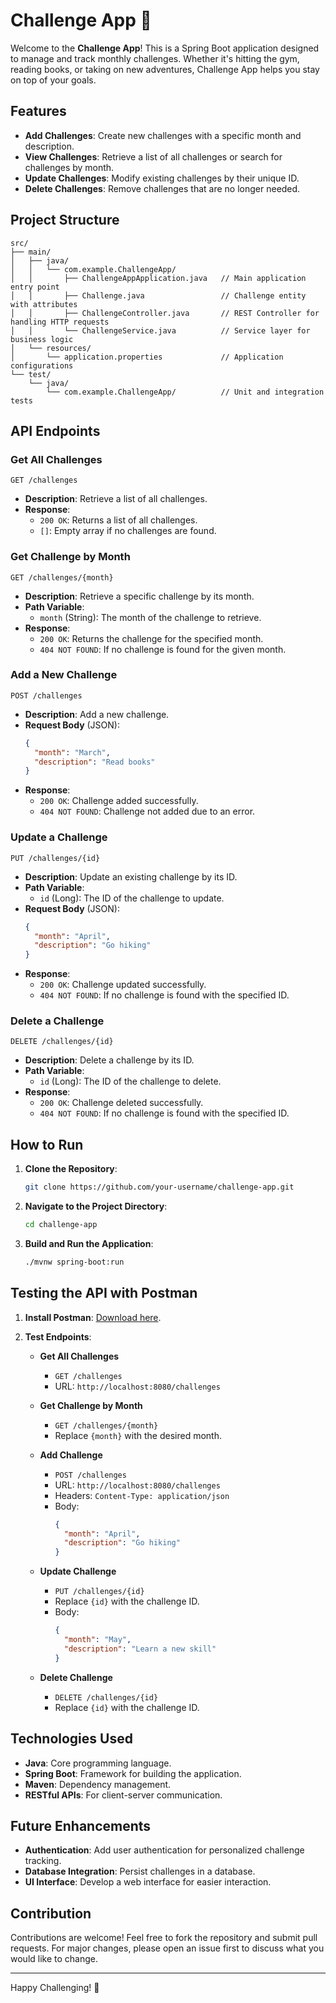 # Challenge App 📝 

Welcome to the **Challenge App**! This is a Spring Boot application designed to manage and track monthly challenges. Whether it's hitting the gym, reading books, or taking on new adventures, Challenge App helps you stay on top of your goals.

## Features

- **Add Challenges**: Create new challenges with a specific month and description.
- **View Challenges**: Retrieve a list of all challenges or search for challenges by month.
- **Update Challenges**: Modify existing challenges by their unique ID.
- **Delete Challenges**: Remove challenges that are no longer needed.

## Project Structure

```plaintext
src/
├── main/
│   ├── java/
│   │   └── com.example.ChallengeApp/
│   │       ├── ChallengeAppApplication.java   // Main application entry point
│   │       ├── Challenge.java                 // Challenge entity with attributes
│   │       ├── ChallengeController.java       // REST Controller for handling HTTP requests
│   │       └── ChallengeService.java          // Service layer for business logic
│   └── resources/
│       └── application.properties             // Application configurations
└── test/
    └── java/
        └── com.example.ChallengeApp/          // Unit and integration tests
```

## API Endpoints

### Get All Challenges

```http
GET /challenges
```

- **Description**: Retrieve a list of all challenges.
- **Response**:
  - `200 OK`: Returns a list of all challenges.
  - `[]`: Empty array if no challenges are found.

### Get Challenge by Month

```http
GET /challenges/{month}
```

- **Description**: Retrieve a specific challenge by its month.
- **Path Variable**: 
  - `month` (String): The month of the challenge to retrieve.
- **Response**:
  - `200 OK`: Returns the challenge for the specified month.
  - `404 NOT FOUND`: If no challenge is found for the given month.

### Add a New Challenge

```http
POST /challenges
```

- **Description**: Add a new challenge.
- **Request Body** (JSON):
  ```json
  {
    "month": "March",
    "description": "Read books"
  }
  ```
- **Response**:
  - `200 OK`: Challenge added successfully.
  - `404 NOT FOUND`: Challenge not added due to an error.

### Update a Challenge

```http
PUT /challenges/{id}
```

- **Description**: Update an existing challenge by its ID.
- **Path Variable**:
  - `id` (Long): The ID of the challenge to update.
- **Request Body** (JSON):
  ```json
  {
    "month": "April",
    "description": "Go hiking"
  }
  ```
- **Response**:
  - `200 OK`: Challenge updated successfully.
  - `404 NOT FOUND`: If no challenge is found with the specified ID.

### Delete a Challenge

```http
DELETE /challenges/{id}
```

- **Description**: Delete a challenge by its ID.
- **Path Variable**:
  - `id` (Long): The ID of the challenge to delete.
- **Response**:
  - `200 OK`: Challenge deleted successfully.
  - `404 NOT FOUND`: If no challenge is found with the specified ID.

## How to Run

1. **Clone the Repository**:
   ```bash
   git clone https://github.com/your-username/challenge-app.git
   ```
2. **Navigate to the Project Directory**:
   ```bash
   cd challenge-app
   ```
3. **Build and Run the Application**:
   ```bash
   ./mvnw spring-boot:run
   ```
## Testing the API with Postman

1. **Install Postman**: [Download here](https://www.postman.com/downloads/).

2. **Test Endpoints**:

   - **Get All Challenges**
     - `GET /challenges`
     - URL: `http://localhost:8080/challenges`

   - **Get Challenge by Month**
     - `GET /challenges/{month}`
     - Replace `{month}` with the desired month.

   - **Add Challenge**
     - `POST /challenges`
     - URL: `http://localhost:8080/challenges`
     - Headers: `Content-Type: application/json`
     - Body:
       ```json
       {
         "month": "April",
         "description": "Go hiking"
       }
       ```

   - **Update Challenge**
     - `PUT /challenges/{id}`
     - Replace `{id}` with the challenge ID.
     - Body:
       ```json
       {
         "month": "May",
         "description": "Learn a new skill"
       }
       ```

   - **Delete Challenge**
     - `DELETE /challenges/{id}`
     - Replace `{id}` with the challenge ID.




## Technologies Used

- **Java**: Core programming language.
- **Spring Boot**: Framework for building the application.
- **Maven**: Dependency management.
- **RESTful APIs**: For client-server communication.

## Future Enhancements

- **Authentication**: Add user authentication for personalized challenge tracking.
- **Database Integration**: Persist challenges in a database.
- **UI Interface**: Develop a web interface for easier interaction.

## Contribution

Contributions are welcome! Feel free to fork the repository and submit pull requests. For major changes, please open an issue first to discuss what you would like to change.

---

Happy Challenging! 🚀 



